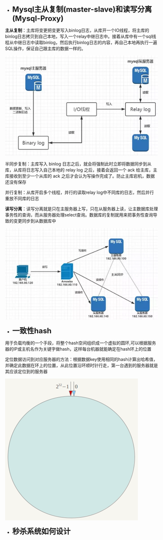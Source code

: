 + **<font size = 5>Mysql主从复制(master-slave)和读写分离(Mysql-Proxy)</font>**

**主从复制**：主库将变更把变更写入binlog日志，从库开一个IO线程，将主库的binlog日志拷贝到自己本地，写入一个relay中继日志中。接着从库中有一个sql线程从中继日志中读取binlog，然后执行binlog日志的内容，再自己本地再执行一遍SQL操作，保证自己跟主库的数据一样的。

![avatar](./imgs/master_slave.jpg)

半同步复制：主库写入 binlog 日志之后，就会将强制此时立即将数据同步到从库，从库将日志写入自己本地的 relay log 之后，接着会返回一个 ack 给主库，主库接收到至少一个从库的 ack 之后才会认为写操作完成了。防止主库宕机，数据还没有保存

并行复制：从库开启多个线程，并行的读取relay log中不同库的日志，然后并行重放不同库的日志


**读写分离**：读写分离就是只在主服务器上写，只在从服务器上读，让主数据库处理事务性的查询，而从服务器处理select查询。数据库的复制就用来把事务性查询导致的变更同步到从数据库中

![avatar](./imgs/mysql_proxy.jpg)



+ **<font size = 5>一致性hash</font>**

用于负载均衡的一个手段，将整个hash空间组织成一个虚拟的圆环,可以根据服务器的IP或主机名作为关键字做hash，这样每台机器就能确定在hash环上的位置

定位数据访问到对应服务器的方法：根据数据key使用相同的hash计算出哈希值，并确定此数据在环上的位置，从此位置沿环顺时针行走，第一台遇到的服务器就是其应该定位到的服务器

![avatar](./imgs/hash_ring.jpg)


+ **<font size = 5>秒杀系统如何设计</font>**


